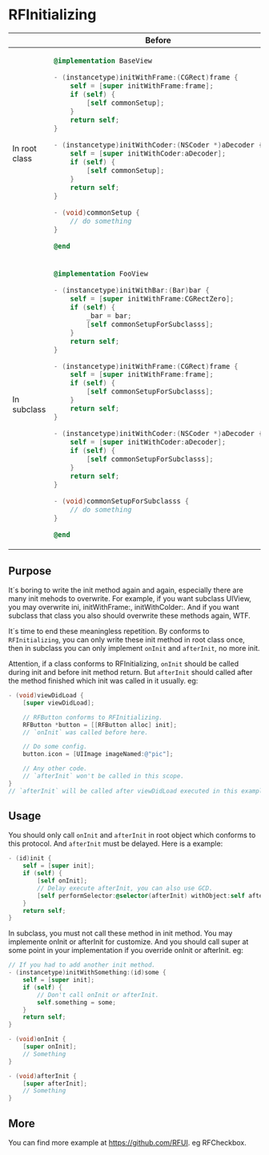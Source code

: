 # RFInitializing

<table>
  <thead>
    <tr>
      <th></th>
      <th>Before</th>
      <th>After</th>
    </tr>
  </thead>
  <tbody>
    <tr>
      <td>In root class</td><td>

```objective-c
@implementation BaseView

- (instancetype)initWithFrame:(CGRect)frame {
    self = [super initWithFrame:frame];
    if (self) {
        [self commonSetup];
    }
    return self;
}

- (instancetype)initWithCoder:(NSCoder *)aDecoder {
    self = [super initWithCoder:aDecoder];
    if (self) {
        [self commonSetup];
    }
    return self;
}

- (void)commonSetup {
    // do something
}

@end
```

</td><td>

```objective-c
@implementation BaseView
RFInitializingRootForUIView

- (void)onInit {
    // do the common setup
}

- (void)afterInit {
    // do somthing after the inistance has been initialized
}

@end
```

</td></tr>
<tr>
    <td>In subclass</td><td>

```objective-c
@implementation FooView

- (instancetype)initWithBar:(Bar)bar {
    self = [super initWithFrame:CGRectZero];
    if (self) {
        _bar = bar;
        [self commonSetupForSubclasss];
    }
    return self;
}

- (instancetype)initWithFrame:(CGRect)frame {
    self = [super initWithFrame:frame];
    if (self) {
        [self commonSetupForSubclasss];
    }
    return self;
}

- (instancetype)initWithCoder:(NSCoder *)aDecoder {
    self = [super initWithCoder:aDecoder];
    if (self) {
        [self commonSetupForSubclasss];
    }
    return self;
}

- (void)commonSetupForSubclasss {
    // do something
}

@end
```

</td><td>

```objective-c
@implementation FooView

- (instancetype)initWithBar:(Bar)bar {
    self = [super initWithFrame:CGRectZero];
    if (self) {
        _bar = bar;
    }
    return self;
}

- (void)onInit {
    [super onInit];
    // common setup for subclasss
}

@end
```

</td></tr>

  </tbody>
</table>

## Purpose

It´s boring to write the init method again and again, especially there are many init mehods to overwrite. For example, if you want subclass UIView, you may overwrite ini, initWithFrame:, initWithColder:. And if you want subclass that class you also should overwrite these methods again, WTF.

It´s time to end these meaningless repetition. By conforms to `RFInitializing`, you can only write these init method in root class once, then in subclass you can only implement `onInit` and `afterInit`, no more init.

Attention, if a class conforms to RFInitializing, `onInit` should be called during init and before init method return. But `afterInit` should called after the method finished which init was called in it usually. eg:

```objective-c
- (void)viewDidLoad {
    [super viewDidLoad];

    // RFButton conforms to RFInitializing.
    RFButton *button = [[RFButton alloc] init];
    // `onInit` was called before here.

    // Do some config.
    button.icon = [UIImage imageNamed:@"pic"];

    // Any other code.
    // `afterInit` won't be called in this scope.
}
// `afterInit` will be called after viewDidLoad executed in this example.
```

## Usage

You should only call `onInit` and `afterInit` in root object which conforms to this protocol. And `afterInit` must be delayed. Here is a example:

```objective-c
- (id)init {
    self = [super init];
    if (self) {
        [self onInit];
        // Delay execute afterInit, you can also use GCD.
        [self performSelector:@selector(afterInit) withObject:self afterDelay:0];
    }
    return self;
}
```

In subclass, you must not call these method in init method. You may implemente onInit or afterInit for customize. And you should call super at some point in your implementation if you override onInit or afterInit. eg:

```objective-c
// If you had to add another init method.
- (instancetype)initWithSomething:(id)some {
    self = [super init];
    if (self) {
        // Don't call onInit or afterInit.
        self.something = some;
    }
    return self;
}

- (void)onInit {
    [super onInit];
    // Something
}

- (void)afterInit {
    [super afterInit];
    // Something
}
```

## More

You can find more example at https://github.com/RFUI. eg RFCheckbox.